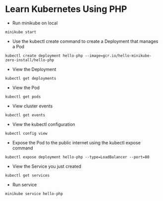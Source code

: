 # Learn Kubernetes Using PHP

- Run minikube on local
```
minikube start
```

- Use the kubectl create command to create a Deployment that manages a Pod
```
kubectl create deployment hello-php --image=gcr.io/hello-minikube-zero-install/hello-php

```

- View the Deployment
```
kubectl get deployments
```

- View the Pod
```
kubectl get pods

```

- View cluster events
```
kubectl get events
```

- View the kubectl configuration
```
kubectl config view
```

- Expose the Pod to the public internet using the kubectl expose command
```
kubectl expose deployment hello-php --type=LoadBalancer --port=80
```

- View the Service you just created
```
kubectl get services
```

- Run service
```
minikube service hello-php
```
